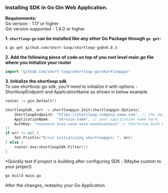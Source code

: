 ### Installing SDK in **Go Gin**  Web Application.

**Requirements:**  
Go version - 1.17 or higher  
Gin version supported - 1.4.0 or higher  

**1. `shortloop-go` can be installed like any other Go Package through `go get`:**

```bash
$ go get github.com/short-loop/shortloop-go@v0.0.3
```

**2. Add the following piece of code on top of you root level main.go file where you initialize your router**

```go
import "github.com/short-loop/shortloop-go/shortloopgin"
```

**3. Initialize the shortloop sdk**  
To use shortloop-go sdk, you’ll need to initialize it with options - ShortloopEndpoint and ApplicationName as shown in below example.
```go
router := gin.Default()

shortloopSdk, err := shortloopgin.Init(shortloopgin.Options{
    ShortloopEndpoint: "https://shortloop.company-name.com", // the deployed shortloop url here.
    ApplicationName:   "service-name", // your application name here.
    AuthKey: "xxxxxxxx-xxxx-xxxx-xxxx-xxxxxxxxxxxx" // ShortLoop Auth Key. (Provided by ShortLoop team.)
})
if err != nil {
    fmt.Println("Error initializing shortloopgin: ", err)
} else {
    router.Use(shortloopSdk.Filter())
}
```

*Quickly test if project is building after configuring SDK :  (Maybe custom to your project)
```bash
go build main.go
```

After the changes, redeploy your Go Application.